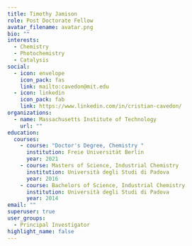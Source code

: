 ```yaml
---
title: Timothy Jamison
role: Post Doctorate Fellow
avatar_filename: avatar.png
bio: ""
interests:
  - Chemistry
  - Photochemistry
  - Catalysis
social:
  - icon: envelope
    icon_pack: fas
    link: mailto:cavedon@mit.edu
  - icon: linkedin
    icon_pack: fab
    link: https://www.linkedin.com/in/cristian-cavedon/
organizations:
  - name: Massachusetts Institute of Technology
    url: ""
education:
  courses:
    - course: "Doctor's Degree, Chemistry "
      institution: Freie Universität Berlin
      year: 2021
    - course: Masters of Science, Industrial Chemistry
      institution: Università degli Studi di Padova
      year: 2016
    - course: Bachelors of Science, Industrial Chemistry
      institution: Università degli Studi di Padova
      year: 2014
email: ""
superuser: true
user_groups:
  - Principal Investigator
highlight_name: false
---
```

